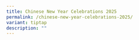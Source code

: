 ```yaml
---
title: Chinese New Year Celebrations 2025
permalink: /chinese-new-year-celebrations-2025/
variant: tiptap
description: ""
---
```

